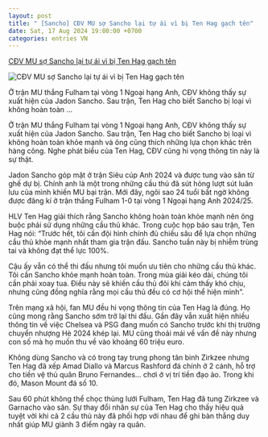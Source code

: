 ```yaml
---
layout: post
title: " [Sancho] CĐV MU sợ Sancho lại tự ái vì bị Ten Hag gạch tên"
date: Sat, 17 Aug 2024 19:00:00 +0700
categories: entries VN
---
```

[CĐV MU sợ Sancho lại tự ái vì bị Ten Hag gạch tên](https://thethao247.vn/441-cdv-mu-so-sancho-lai-tu-ai-vi-bi-ten-hag-gach-ten-d339082.html)

![CĐV MU sợ Sancho lại tự ái vì bị Ten Hag gạch tên](https://cdn-img.thethao247.vn/storage/files/tranvutung/social-thumb/2024/08/17/sancho1200-162604avatar.jpg)

Ở trận MU thắng Fulham tại vòng 1 Ngoại hạng Anh, CĐV không thấy sự xuất hiện của Jadon Sancho. Sau trận, Ten Hag cho biết Sancho bị loại vì không hoàn toàn ...

Ở trận MU thắng Fulham tại vòng 1 Ngoại hạng Anh, CĐV không thấy sự xuất hiện của Jadon Sancho. Sau trận, Ten Hag cho biết Sancho bị loại vì không hoàn toàn khỏe mạnh và ông cũng thích những lựa chọn khác trên hàng công. Nghe phát biểu của Ten Hag, CĐV cũng hi vọng thông tin này là sự thật.

Jadon Sancho góp mặt ở trận Siêu cúp Anh 2024 và được tung vào sân từ ghế dự bị. Chính anh là một trong những cầu thủ đã sút hỏng lượt sút luân lưu của mình khiến MU bại trận. Mới đây, ngôi sao 24 tuổi bất ngờ không được đăng kí ở trận thắng Fulham 1-0 tại vòng 1 Ngoại hạng Anh 2024/25.

HLV Ten Hag giải thích rằng Sancho không hoàn toàn khỏe mạnh nên ông buộc phải sử dụng những cầu thủ khác. Trong cuộc họp báo sau trận, Ten Hag nói: “Trước hết, tôi cần đội hình chính đủ chiều sâu để lựa chọn những cầu thủ khỏe mạnh nhất tham gia trận đấu. Sancho tuần này bị nhiễm trùng tai và không đạt thể lực 100%.

Cậu ấy vẫn có thể thi đấu nhưng tôi muốn ưu tiên cho những cầu thủ khác. Tôi cần Sancho khỏe mạnh hoàn toàn. Trong mùa giải kéo dài, chúng tôi cần phải xoay tua. Điều này sẽ khiến cầu thủ đôi khi cảm thấy khó chịu, nhưng cũng đồng nghĩa rằng mọi cầu thủ đều có cơ hội thể hiện mình”.

Trên mạng xã hội, fan MU đều hi vọng thông tin của Ten Hag là đúng. Họ cũng mong rằng Sancho sớm trở lại thi đấu. Gần đây vẫn xuất hiện nhiều thông tin về việc Chelsea và PSG đang muốn có Sancho trước khi thị trường chuyển nhượng Hè 2024 khép lại. MU cũng thoải mái về vấn đề này nhưng con số mà họ muốn thu về vào khoảng 60 triệu euro.

Không dùng Sancho và có trong tay trung phong tân binh Zirkzee nhưng Ten Hag đã xếp Amad Diallo và Marcus Rashford đá chính ở 2 cánh, hỗ trợ cho tiền vệ thủ quân Bruno Fernandes… chơi ở vị trí tiền đạo ảo. Trong khi đó, Mason Mount đá số 10.

Sau 60 phút không thể chọc thủng lưới Fulham, Ten Hag đã tung Zirkzee và Garnacho vào sân. Sự thay đổi nhân sự của Ten Hag cho thấy hiệu quả tuyệt vời khi cả 2 cầu thủ này đã phối hợp với nhau để ghi bàn thắng duy nhất giúp MU giành 3 điểm ngày ra quân.






